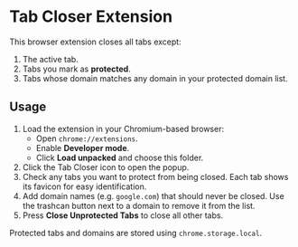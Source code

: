 # Tab Closer Extension

This browser extension closes all tabs except:

1. The active tab.
2. Tabs you mark as **protected**.
3. Tabs whose domain matches any domain in your protected domain list.

## Usage

1. Load the extension in your Chromium-based browser:
   - Open `chrome://extensions`.
   - Enable **Developer mode**.
   - Click **Load unpacked** and choose this folder.
2. Click the Tab Closer icon to open the popup.
3. Check any tabs you want to protect from being closed. Each tab shows its favicon for easy identification.
4. Add domain names (e.g. `google.com`) that should never be closed. Use the trashcan button next to a domain to remove it from the list.
5. Press **Close Unprotected Tabs** to close all other tabs.

Protected tabs and domains are stored using `chrome.storage.local`.
